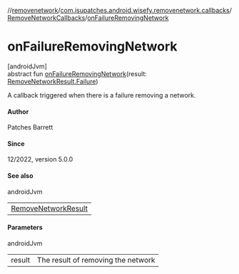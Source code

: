 //[removenetwork](../../../index.md)/[com.isupatches.android.wisefy.removenetwork.callbacks](../index.md)/[RemoveNetworkCallbacks](index.md)/[onFailureRemovingNetwork](on-failure-removing-network.md)

# onFailureRemovingNetwork

[androidJvm]\
abstract fun [onFailureRemovingNetwork](on-failure-removing-network.md)(result: [RemoveNetworkResult.Failure](../../com.isupatches.android.wisefy.removenetwork.entities/-remove-network-result/-failure/index.md))

A callback triggered when there is a failure removing a network.

#### Author

Patches Barrett

#### Since

12/2022, version 5.0.0

#### See also

androidJvm

| |
|---|
| [RemoveNetworkResult](../../com.isupatches.android.wisefy.removenetwork.entities/-remove-network-result/index.md) |

#### Parameters

androidJvm

| | |
|---|---|
| result | The result of removing the network |
